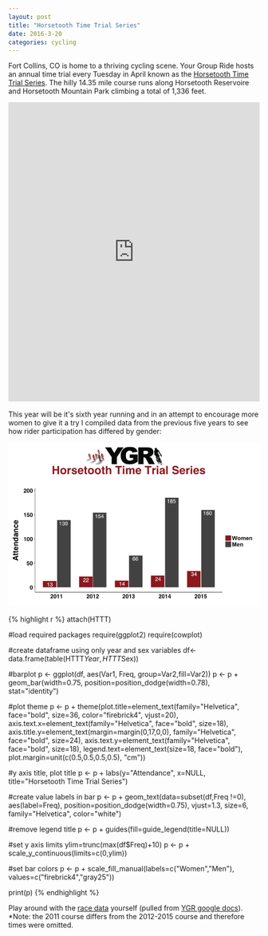 ```yaml
---
layout: post
title: "Horsetooth Time Trial Series"
date: 2016-3-20 
categories: cycling
---
```

Fort Collins, CO is home to a thriving cycling scene. Your Group Ride hosts an annual time trial every Tuesday in April known as the [Horsetooth Time Trial Series][HTTT flyer]. The hilly 14.35 mile course runs along Horsetooth Reservoire and Horsetooth Mountain Park climbing a total of 1,336 feet.  


<iframe style="width:100%;height:600px;" src="https://veloviewer.com/segments/1213731/embed2" frameborder="0" scrolling="no"></iframe>


This year will be it's sixth year running and in an attempt to encourage more women to give it a try I compiled data from the previous five years to see how rider participation has differed by gender:  


![plot HTTT attendance by year and gender](/images/plot.yeargender.HTTT.png "HTTT Plot")

{% highlight r %}
attach(HTTT)

#load required packages
require(ggplot2)
require(cowplot)

#create dataframe using only year and sex variables
df<-data.frame(table(HTTT$Year,HTTT$Sex))

#barplot
p <- ggplot(df, aes(Var1, Freq, group=Var2,fill=Var2))
p <- p + geom_bar(width=0.75, 
                  position=position_dodge(width=0.78),
                  stat="identity")

#plot theme
p <- p + theme(plot.title=element_text(family="Helvetica", 
                                       face="bold", 
                                       size=36, 
                                       color="firebrick4", 
                                       vjust=20), 
               axis.text.x=element_text(family="Helvetica", 
                                        face="bold",
                                        size=18),
               axis.title.y=element_text(margin=margin(0,17,0,0), 
                                         family="Helvetica", 
                                         face="bold",
                                         size=24),
               axis.text.y=element_text(family="Helvetica", 
                                        face="bold",
                                        size=18), 
               legend.text=element_text(size=18, 
                                        face="bold"), 
               plot.margin=unit(c(0.5,0.5,0.5,0.5), "cm"))

#y axis title, plot title
p <- p + labs(y="Attendance", 
              x=NULL, 
              title="Horsetooth Time Trial Series")

#create value labels in bar
p <- p + geom_text(data=subset(df,Freq !=0),
                   aes(label=Freq), 
                   position=position_dodge(width=0.75), 
                   vjust=1.3, 
                   size=6, 
                   family="Helvetica",
                   color="white")

#remove legend title
p <- p + guides(fill=guide_legend(title=NULL))

#set y axis limits
ylim=trunc(max(df$Freq)+10)
p <- p + scale_y_continuous(limits=c(0,ylim))

#set bar colors
p <- p + scale_fill_manual(labels=c("Women","Men"),
                   values=c("firebrick4","gray25")) 

print(p)
{% endhighlight %}

Play around with the [race data][results] yourself (pulled from [YGR google docs][YGR drive]). *Note: the 2011 course differs from the 2012-2015 course and therefore times were omitted.


[results]: https://github.com/skammlade/projects/blob/master/HTTT/HTTT.csv
[YGR drive]: https://docs.google.com/spreadsheets/d/1dNnqC5YTzURecVyo8U4a_RAv-KwQoJtCwnjseIOjg1g/pub?output=html
[HTTT flyer]: http://yourgroupride.com/index.php/local-races/horsetooth-time-trial-series
